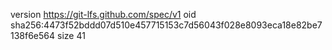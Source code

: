 version https://git-lfs.github.com/spec/v1
oid sha256:4473f52bddd07d510e457715153c7d56043f028e8093eca18e82be7138f6e564
size 41

